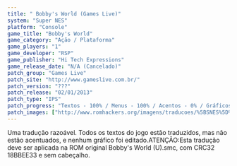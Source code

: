 ```yaml
---
title: " Bobby's World (Games Live)"
system: "Super NES"
platform: "Console"
game_title: "Bobby's World"
game_category: "Ação / Plataforma"
game_players: "1"
game_developer: "RSP"
game_publisher: "Hi Tech Expressions"
game_release_date: "N/A (Cancelado)"
patch_group: "Games Live"
patch_site: "http://www.gameslive.com.br/"
patch_version: "???"
patch_release: "02/01/2013"
patch_type: "IPS"
patch_progress: "Textos - 100% / Menus - 100% / Acentos - 0% / Gráficos - 0%"
patch_images: ["http://www.romhackers.org/imagens/traducoes/%5BSNES%5D%20Bobby's%20World%20-%20Games%20Live%20-%201.png","http://www.romhackers.org/imagens/traducoes/%5BSNES%5D%20Bobby's%20World%20-%20Games%20Live%20-%202.png","http://www.romhackers.org/imagens/traducoes/%5BSNES%5D%20Bobby's%20World%20-%20Games%20Live%20-%203.png"]
---
```

Uma tradução razoável. Todos os textos do jogo estão traduzidos, mas não estão acentuados, e nenhum gráfico foi editado.ATENÇÃO:Esta tradução deve ser aplicada na ROM original Bobby's World (U).smc, com CRC32 18BBEE33 e sem cabeçalho.